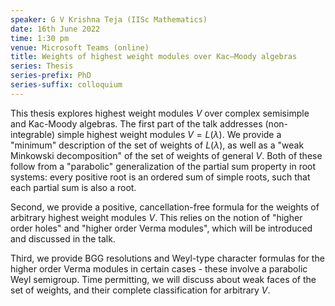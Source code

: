 ```yaml
---
speaker: G V Krishna Teja (IISc Mathematics)
date: 16th June 2022
time: 1:30 pm
venue: Microsoft Teams (online)
title: Weights of highest weight modules over Kac–Moody algebras
series: Thesis
series-prefix: PhD
series-suffix: colloquium
---
```


This thesis explores highest weight modules $V$ over complex semisimple and Kac-Moody algebras.
The first part of the talk addresses (non-integrable) simple highest weight modules $V = L(\lambda)$.
We provide a "minimum" description of the set of weights of $L(\lambda)$, as well as a "weak Minkowski
decomposition" of the set of weights of general $V$. Both of these follow from a "parabolic"
generalization of the partial sum property in root systems: every positive root is an ordered sum of
simple roots, such that each partial sum is also a root.

Second, we provide a positive, cancellation-free formula for the weights of arbitrary highest weight
modules $V$. This relies on the notion of "higher order holes" and "higher order Verma modules", which
will be introduced and discussed in the talk.

Third, we provide BGG resolutions and Weyl-type character formulas for the higher order Verma modules
in certain cases - these involve a parabolic Weyl semigroup. Time permitting, we will discuss about weak
faces of the set of weights, and their complete classification for arbitrary $V$.
